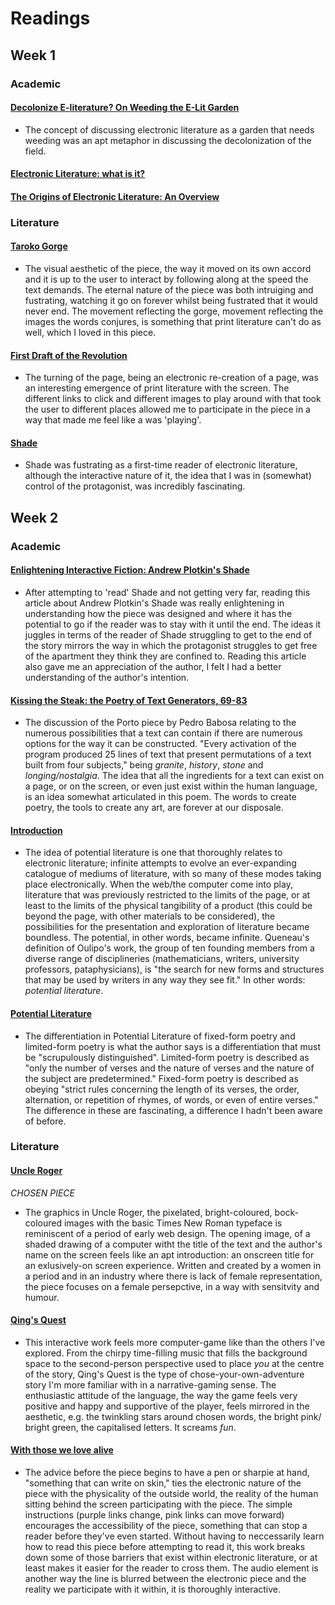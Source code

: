 # Readings

## Week 1

### Academic

#### [Decolonize E-literature? On Weeding the E-Lit Garden](https://electronicbookreview.com/essay/decolonize-e-literature-on-weeding-the-e-lit-garden/)
- The concept of discussing electronic literature as a garden that needs weeding was an apt metaphor in discussing the decolonization of the field.

#### [Electronic Literature: what is it?](https://eliterature.org/pad/elp.html)

#### [The Origins of Electronic Literature: An Overview](https://www.bloomsburycollections.com/book/electronic-literature-as-digital-humanities-contexts-forms-practices/ch1-the-origins-of-electronic-literature-an-overview)


### Literature

#### [Taroko Gorge](https://aus01.safelinks.protection.outlook.com/?url=https%3A%2F%2Fcollection.eliterature.org%2F3%2Fwork.html%3Fwork%3Dtaroko-gorge&data=04%7C01%7CS3866682%40student.rmit.edu.au%7C6cb697dd73e54a843ff708d9f75adf7d%7Cd1323671cdbe4417b4d4bdb24b51316b%7C0%7C0%7C637812791944371960%7CUnknown%7CTWFpbGZsb3d8eyJWIjoiMC4wLjAwMDAiLCJQIjoiV2luMzIiLCJBTiI6Ik1haWwiLCJXVCI6Mn0%3D%7C3000&sdata=gKYvD8NNsHEDSLCNKNmOp97eTW0CQVYA8t6b0iF%2F7Zk%3D&reserved=0)
- The visual aesthetic of the piece, the way it moved on its own accord and it is up to the user to interact by following along at the speed the text demands. The eternal nature of the piece was both intruiging and fustrating, watching it go on forever whilst being fustrated that it would never end. The movement reflecting the gorge, movement reflecting the images the words conjures, is something that print literature can't do as well, which I loved in this piece.

#### [First Draft of the Revolution](https://aus01.safelinks.protection.outlook.com/?url=https%3A%2F%2Fcollection.eliterature.org%2F3%2Fwork.html%3Fwork%3Dfirst-draft-of-the-revolution&data=04%7C01%7CS3866682%40student.rmit.edu.au%7C6cb697dd73e54a843ff708d9f75adf7d%7Cd1323671cdbe4417b4d4bdb24b51316b%7C0%7C0%7C637812791944371960%7CUnknown%7CTWFpbGZsb3d8eyJWIjoiMC4wLjAwMDAiLCJQIjoiV2luMzIiLCJBTiI6Ik1haWwiLCJXVCI6Mn0%3D%7C3000&sdata=NTM%2BcfZr2oTgzdvZzK0GVtnzpsCmvtyjisl8XTzdRL8%3D&reserved=0)
- The turning of the page, being an electronic re-creation of a page, was an interesting emergence of print literature with the screen. The different links to click and different images to play around with that took the user to different places allowed me to participate in the piece in a way that made me feel like a was 'playing'.

#### [Shade](https://aus01.safelinks.protection.outlook.com/?url=https%3A%2F%2Fpr-if.org%2Fplay%2Fshade%2F&data=04%7C01%7CS3866682%40student.rmit.edu.au%7C6cb697dd73e54a843ff708d9f75adf7d%7Cd1323671cdbe4417b4d4bdb24b51316b%7C0%7C0%7C637812791944371960%7CUnknown%7CTWFpbGZsb3d8eyJWIjoiMC4wLjAwMDAiLCJQIjoiV2luMzIiLCJBTiI6Ik1haWwiLCJXVCI6Mn0%3D%7C3000&sdata=ydZD9VDlYKo%2FVSjylEl1RlTp%2Bhrv6LxhfplFpu%2FzxzU%3D&reserved=0)
- Shade was fustrating as a first-time reader of electronic literature, although the interactive nature of it, the idea that I was in (somewhat) control of the protagonist, was incredibly fascinating. 


## Week 2

### Academic

#### [Enlightening Interactive Fiction: Andrew Plotkin's Shade](http://electronicbookreview.com/essay/enlightening-interactive-fiction-andrew-plotkins-shade/)
- After attempting to 'read' Shade and not getting very far, reading this article about Andrew Plotkin's Shade was really enlightening in understanding how the piece was designed and where it has the potential to go if the reader was to stay with it until the end. The ideas it juggles in terms of the reader of Shade struggling to get to the end of the story mirrors the way in which the protagonist struggles to get free of the apartment they think they are confined to. Reading this article also gave me an appreciation of the author, I felt I had a better understanding of the author's intention.

#### [Kissing the Steak: the Poetry of Text Generators, 69-83](https://ebookcentral.proquest.com/lib/rmit/reader.action?docID=601923)
- The discussion of the Porto piece by Pedro Babosa relating to the numerous possibilities that a text can contain if there are numerous options for the way it can be constructed. "Every activation of the program produced 25 lines of text that present permutations of a text built from four subjects," being *granite*, *history*, *stone* and *longing/nostalgia*. The idea that all the ingredients for a text can exist on a page, or on the screen, or even just exist within the human language, is an idea somewhat articulated in this poem. The words to create poetry, the tools to create any art, are forever at our disposale.

#### [Introduction](https://ap01-a.alma.exlibrisgroup.com/discovery/delivery/61RMIT_INST:RMITU/12268640080001341?lang=en&viewerServiceCode=AlmaViewer)
- The idea of potential literature is one that thoroughly relates to electronic literature; infinite attempts to evolve an ever-expanding catalogue of mediums of literature, with so many of these modes taking place electronically. When the web/the computer come into play, literature that was previously restricted to the limits of the page, or at least to the limits of the physical tangibility of a product (this could be beyond the page, with other materials to be considered), the possibilities for the presentation and exploration of literature became boundless. The potential, in other words, became infinite. Queneau's definition of Oulipo's work, the group of ten founding members from a diverse range of disciplineries (mathematicians, writers, university professors, pataphysicians), is "the search for new forms and structures that may be used by writers in any way they see fit." In other words: *potential literature*. 

#### [Potential Literature](https://ap01-a.alma.exlibrisgroup.com/discovery/delivery/61RMIT_INST:RMITU/12268640080001341?lang=en&viewerServiceCode=AlmaViewer)
- The differentiation in Potential Literature of fixed-form poetry and limited-form poetry is what the author says is a differentiation that must be "scrupulously distinguished". Limited-form poetry is described as "only the number of verses and the nature of verses and the nature of the subject are predetermined." Fixed-form poetry is described as obeying "strict rules concerning the length of its verses, the order, alternation, or repetition of rhymes, of words, or even of entire verses." The difference in these are fascinating, a difference I hadn't been aware of before.

### Literature

#### [Uncle Roger](https://collection.eliterature.org/3/works/uncle-roger/index.html)
*CHOSEN PIECE*
- The graphics in Uncle Roger, the pixelated, bright-coloured, bock-coloured images with the basic Times New Roman typeface is reminiscent of a period of early web design. The opening image, of a shaded drawing of a computer witht the title of the text and the author's name on the screen feels like an apt introduction: an onscreen title for an exlusively-on screen experience. Written and created by a women in a period and in an industry where there is lack of female representation, the piece focuses on a female persepctive, in a way with sensitvity and humour. 

#### [Qing's Quest](https://collection.eliterature.org/3/works/quings-quest-vii/index.html)
- This interactive work feels more computer-game like than the others I've explored. From the chirpy time-filling music that fills the background space to the second-person perspective used to place *you* at the centre of the story, Qing's Quest is the type of chose-your-own-adventure story I'm more familiar with in a narrative-gaming sense. The enthusiastic attitude of the language, the way the game feels very positive and happy and supportive of the player, feels mirrored in the aesthetic, e.g. the twinkling stars around chosen words, the bright pink/ bright green, the capitalised letters. It screams *fun*.

#### [With those we love alive](https://collection.eliterature.org/3/works/with-those-we-love-alive/empress.html)
- The advice before the piece begins to have a pen or sharpie at hand, "something that can write on skin," ties the electronic nature of the piece with the physicality of the outside world, the reality of the human sitting behind the screen participating with the piece. The simple instructions (purple links change, pink links can move forward) encourages the accessibility of the piece, something that can stop a reader before they've even started. Without having to neccessarily learn how to read this piece before attempting to read it, this work breaks down some of those barriers that exist within electronic literature, or at least makes it easier for the reader to cross them. The audio element is another way the line is blurred between the electronic piece and the reality we participate with it within, it is thoroughly interactive.
